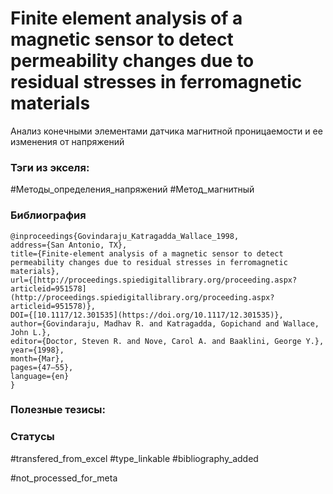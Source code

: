 # Finite element analysis of a magnetic sensor to detect permeability changes due to residual stresses in ferromagnetic materials

Анализ конечными элементами датчика магнитной проницаемости и ее изменения от напряжений

### Тэги из экселя:
#Методы_определения_напряжений 
#Метод_магнитный 

### Библиография
```
@inproceedings{Govindaraju_Katragadda_Wallace_1998,
address={San Antonio, TX},
title={Finite-element analysis of a magnetic sensor to detect permeability changes due to residual stresses in ferromagnetic materials},
url={[http://proceedings.spiedigitallibrary.org/proceeding.aspx?articleid=951578](http://proceedings.spiedigitallibrary.org/proceeding.aspx?articleid=951578)},
DOI={[10.1117/12.301535](https://doi.org/10.1117/12.301535)},
author={Govindaraju, Madhav R. and Katragadda, Gopichand and Wallace, John L.},
editor={Doctor, Steven R. and Nove, Carol A. and Baaklini, George Y.},
year={1998},
month={Mar},
pages={47–55},
language={en}
}
```

### Полезные тезисы:

### Статусы
#transfered_from_excel 
#type_linkable 
#bibliography_added

#not_processed_for_meta
